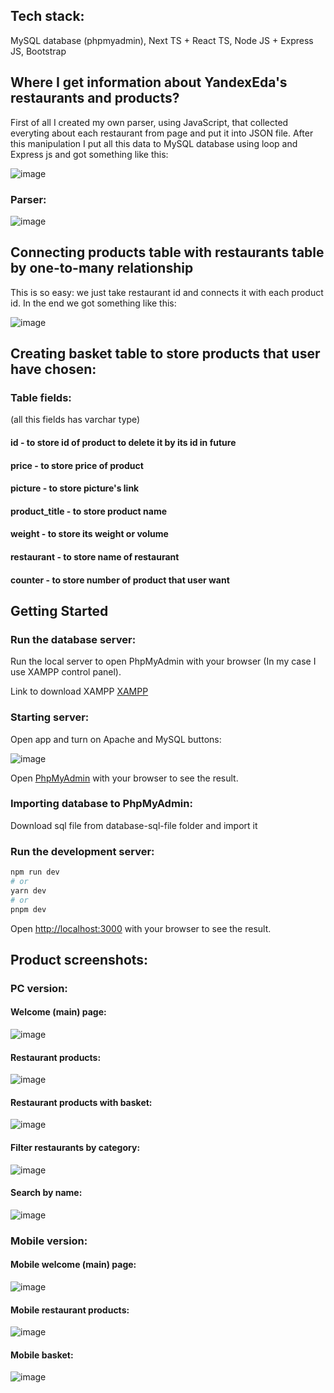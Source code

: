 ## Tech stack:

MySQL database (phpmyadmin), Next TS + React TS, Node JS + Express JS, Bootstrap

## Where I get information about YandexEda's restaurants and products?

First of all I created my own parser, using JavaScript, that collected everyting about each restaurant from page and put it into JSON file.
After this manipulation I put all this data to MySQL database using loop and Express js and got something like this:

![image](https://github.com/b1on1kkk/YandexEda-webpage/assets/114521829/e2102de1-493f-4398-9e38-1c56570bceab)

### Parser:

![image](https://github.com/b1on1kkk/YandexEda-webpage/assets/114521829/54c5d62e-ca31-41d8-9419-a8a6edeb9dc7)

## Connecting products table with restaurants table by one-to-many relationship

This is so easy: we just take restaurant id and connects it with each product id. In the end we got something like this:

![image](https://github.com/b1on1kkk/YandexEda-webpage/assets/114521829/23c2bf6b-f565-4a80-b7d8-8f57333b6591)

## Creating basket table to store products that user have chosen:

### Table fields:
(all this fields has varchar type)
#### id - to store id of product to delete it by its id in future
#### price - to store price of product
#### picture - to store picture's link
#### product_title - to store product name
#### weight - to store its weight or volume
#### restaurant - to store name of restaurant
#### counter - to store number of product that user want

## Getting Started

### Run the database server:
Run the local server to open PhpMyAdmin with your browser (In my case I use XAMPP control panel).

Link to download XAMPP [XAMPP](https://www.apachefriends.org/)

### Starting server:
Open app and turn on Apache and MySQL buttons:

![image](https://github.com/b1on1kkk/YandexEda-webpage/assets/114521829/23bf8433-1544-4c79-a785-7b32e9e761e1)

Open [PhpMyAdmin](http://localhost/phpmyadmin/index.php) with your browser to see the result.

### Importing database to PhpMyAdmin:
Download sql file from database-sql-file folder and import it

### Run the development server:

```bash
npm run dev
# or
yarn dev
# or
pnpm dev
```

Open [http://localhost:3000](http://localhost:3000) with your browser to see the result.

## Product screenshots:

### PC version:

#### Welcome (main) page:
![image](https://github.com/b1on1kkk/YandexEda-webpage/assets/114521829/d1c12a7f-b9ad-4349-8121-b336587ea268)

#### Restaurant products: 
![image](https://github.com/b1on1kkk/YandexEda-webpage/assets/114521829/ccad35ad-d3cf-4d8c-816a-40a51578017a)

#### Restaurant products with basket:
![image](https://github.com/b1on1kkk/YandexEda-webpage/assets/114521829/35698ae8-46d3-4d00-9ef6-dd72e91fd12b)

#### Filter restaurants by category:
![image](https://github.com/b1on1kkk/YandexEda-webpage/assets/114521829/faafb2d5-d0bb-4ae5-9acf-d8b279cc7055)

#### Search by name: 
![image](https://github.com/b1on1kkk/YandexEda-webpage/assets/114521829/b1dec91d-40bb-430b-ba2c-8e8656f19a55)

### Mobile version:

#### Mobile welcome (main) page:
![image](https://github.com/b1on1kkk/YandexEda-webpage/assets/114521829/57f1bfbf-6e5d-47dd-bdbc-93788f9b3d50)

#### Mobile restaurant products: 
![image](https://github.com/b1on1kkk/YandexEda-webpage/assets/114521829/2fc1b820-727d-420a-ad8d-500f959b891f)

#### Mobile basket:
![image](https://github.com/b1on1kkk/YandexEda-webpage/assets/114521829/362caca9-4fd6-483e-8df2-5bc0f806f626)





